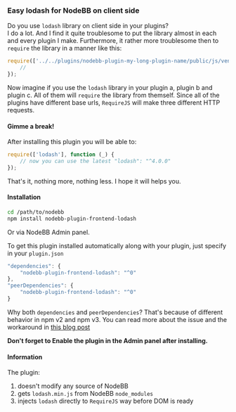 ### Easy lodash for NodeBB on client side

Do you use `lodash` library on client side in your plugins?  
I do a lot. And I find it quite troublesome to put the library almost in each and every plugin I make. Furthermore, it rather more troublesome then to `require` the library in a manner like this:

```js
require(['../../plugins/nodebb-plugin-my-long-plugin-name/public/js/vendor/lodash/lodash.min'], function (_) {
    //
});
```

Now imagine if you use the `lodash` library in your plugin a, plugin b and plugin c. All of them will `require` the library from themself. Since all of the plugins have different base urls, `RequireJS` will make three different HTTP requests.

#### Gimme a break!

After installing this plugin you will be able to:
```js
require(['lodash'], function (_) {
    // now you can use the latest "lodash": "^4.0.0"
});
```

That's it, nothing more, nothing less. I hope it will helps you.

#### Installation
```sh
cd /path/to/nodebb
npm install nodebb-plugin-frontend-lodash
```
Or via NodeBB Admin panel.

To get this plugin installed automatically along with your plugin, just specify in your `plugin.json`
```js
"dependencies": {
	"nodebb-plugin-frontend-lodash": "^0"
},
"peerDependencies": {
	"nodebb-plugin-frontend-lodash": "^0"
}
```
Why both `dependencies` and `peerDependencies`? That's because of different behavior in npm v2 and npm v3. You can read more about the issue and the workaround in [this blog post](https://codingwithspike.wordpress.com/2016/01/21/dealing-with-the-deprecation-of-peerdependencies-in-npm-3/)

**Don't forget to Enable the plugin in the Admin panel after installing.**

#### Information
The plugin:  
1. doesn't modify any source of NodeBB  
2. gets `lodash.min.js` from NodeBB `node_modules`  
3. injects `lodash` directly to `RequireJS` way before DOM is ready  
